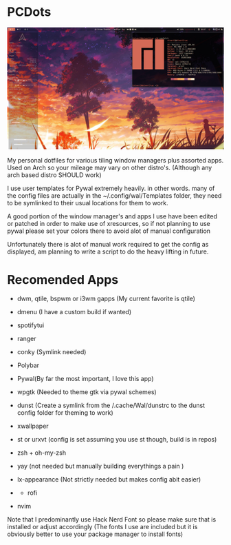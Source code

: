 # PCDots
![Screenshot](screenshot/screenshot.png)

My personal dotfiles for various tiling window managers plus assorted apps. Used on Arch so your mileage may vary on other distro's. (Although any arch based distro SHOULD work)

I use user templates for Pywal extremely heavily. in other words. many of the config files are actually in the ~/.config/wal/Templates folder, they need to be symlinked to their usual locations for them to work. 

A good portion of the window manager's and apps I use have been edited or patched in order to make use of xresources, so if not planning to use pywal please set your colors there to avoid alot of manual configuration

Unfortunately there is alot of manual work required to get the config as displayed, am planning to write a script to do the heavy lifting in future.

# Recomended Apps
- dwm, qtile, bspwm or i3wm gapps (My current favorite is qtile)

- dmenu (I have a custom build if wanted)

- spotifytui

- ranger

- conky (Symlink needed)

- Polybar

- Pywal(By far the most important, I love this app)

- wpgtk (Needed to theme gtk via pywal schemes)

- dunst (Create a symlink from the /.cache/Wal/dunstrc to the dunst config folder for theming to work) 

- xwallpaper 

- st or urxvt (config is set assuming you use st though, build is in repos)

- zsh + oh-my-zsh

-  yay (not needed but manually building everythings a pain )

- lx-appearance (Not strictly needed but makes config abit easier)

* - rofi 

- nvim


Note that I predominantly use Hack Nerd Font so please make sure that is installed or
adjust accordingly (The fonts I use are included but it is obviously better to use your package manager to install fonts) 


